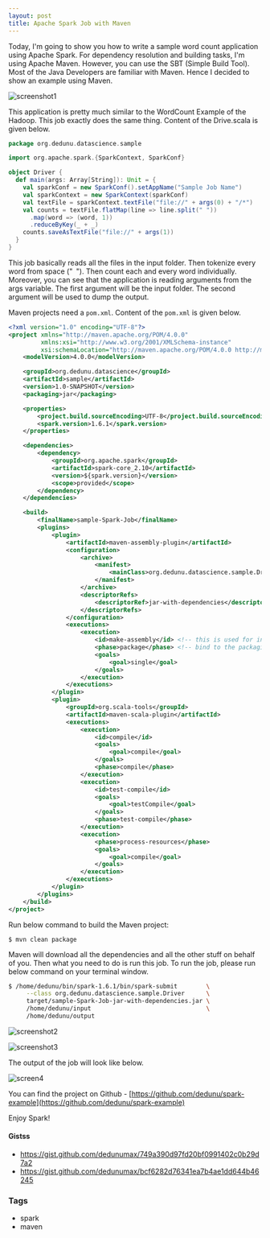 ```yaml
---
layout: post
title: Apache Spark Job with Maven
---
```


Today, I'm going to show you how to write a sample word count application using Apache Spark. For dependency resolution and building tasks, I'm using Apache Maven. However, you can use the SBT (Simple Build Tool). Most of the Java Developers are familiar with Maven. Hence I decided to show an example using Maven.

![screenshot1](https://2.bp.blogspot.com/-jgujxNN9trY/VzdeSKN0zZI/AAAAAAAAEpU/BawLrDYLdeUdM1lNybxr56vt4AgD_A7TACLcB/s1600/Screenshot%2Bfrom%2B2016-05-14%2B22-33-46.png)

This application is pretty much similar to the WordCount Example of the Hadoop. This job exactly does the same thing. Content of the Drive.scala is given below.

```scala
package org.dedunu.datascience.sample

import org.apache.spark.{SparkContext, SparkConf}

object Driver {
  def main(args: Array[String]): Unit = {
    val sparkConf = new SparkConf().setAppName("Sample Job Name")
    val sparkContext = new SparkContext(sparkConf)
    val textFile = sparkContext.textFile("file://" + args(0) + "/*")
    val counts = textFile.flatMap(line => line.split(" "))
      .map(word => (word, 1))
      .reduceByKey(_ + _)
    counts.saveAsTextFile("file://" + args(1))
  }
}
```

This job basically reads all the files in the input folder. Then tokenize every word from space ("` `"). Then count each and every word individually. Moreover, you can see that the application is reading arguments from the args variable. The first argument will be the input folder. The second argument will be used to dump the output.

Maven projects need a `pom.xml`. Content of the `pom.xml` is given below.

```xml
<?xml version="1.0" encoding="UTF-8"?>
<project xmlns="http://maven.apache.org/POM/4.0.0"
         xmlns:xsi="http://www.w3.org/2001/XMLSchema-instance"
         xsi:schemaLocation="http://maven.apache.org/POM/4.0.0 http://maven.apache.org/xsd/maven-4.0.0.xsd">
    <modelVersion>4.0.0</modelVersion>

    <groupId>org.dedunu.datascience</groupId>
    <artifactId>sample</artifactId>
    <version>1.0-SNAPSHOT</version>
    <packaging>jar</packaging>

    <properties>
        <project.build.sourceEncoding>UTF-8</project.build.sourceEncoding>
        <spark.version>1.6.1</spark.version>
    </properties>

    <dependencies>
        <dependency>
            <groupId>org.apache.spark</groupId>
            <artifactId>spark-core_2.10</artifactId>
            <version>${spark.version}</version>
            <scope>provided</scope>
        </dependency>
    </dependencies>

    <build>
        <finalName>sample-Spark-Job</finalName>
        <plugins>
            <plugin>
                <artifactId>maven-assembly-plugin</artifactId>
                <configuration>
                    <archive>
                        <manifest>
                            <mainClass>org.dedunu.datascience.sample.Driver</mainClass>
                        </manifest>
                    </archive>
                    <descriptorRefs>
                        <descriptorRef>jar-with-dependencies</descriptorRef>
                    </descriptorRefs>
                </configuration>
                <executions>
                    <execution>
                        <id>make-assembly</id> <!-- this is used for inheritance merges -->
                        <phase>package</phase> <!-- bind to the packaging phase -->
                        <goals>
                            <goal>single</goal>
                        </goals>
                    </execution>
                </executions>
            </plugin>
            <plugin>
                <groupId>org.scala-tools</groupId>
                <artifactId>maven-scala-plugin</artifactId>
                <executions>
                    <execution>
                        <id>compile</id>
                        <goals>
                            <goal>compile</goal>
                        </goals>
                        <phase>compile</phase>
                    </execution>
                    <execution>
                        <id>test-compile</id>
                        <goals>
                            <goal>testCompile</goal>
                        </goals>
                        <phase>test-compile</phase>
                    </execution>
                    <execution>
                        <phase>process-resources</phase>
                        <goals>
                            <goal>compile</goal>
                        </goals>
                    </execution>
                </executions>
            </plugin>
        </plugins>
    </build>
</project>
```

Run below command to build the Maven project:

```console
$ mvn clean package
```

Maven will download all the dependencies and all the other stuff on behalf of you. Then what you need to do is run this job. To run the job, please run below command on your terminal window.

```bash
$ /home/dedunu/bin/spark-1.6.1/bin/spark-submit        \
     --class org.dedunu.datascience.sample.Driver      \
     target/sample-Spark-Job-jar-with-dependencies.jar \
     /home/dedunu/input                                \
     /home/dedunu/output
```

![screenshot2](https://2.bp.blogspot.com/-eO9vk8dFGhs/VzdegIqnPvI/AAAAAAAAEpY/aB2fO2rJVMMGXN1sIn9x0AyB-kdbRi0jwCLcB/s1600/Screenshot%2Bfrom%2B2016-05-14%2B22-33-12.png)

![screenshot3](https://2.bp.blogspot.com/-pCM8s7VSVsg/VzdekrBIyFI/AAAAAAAAEpc/MeUD8-wqaFsdNRqFDFOKhnZNVv1r2t5BgCLcB/s1600/Screenshot%2Bfrom%2B2016-05-14%2B22-33-21.png)

The output of the job will look like below.

![screen4](https://4.bp.blogspot.com/-wXLzu0vhRoo/Vzde-1QNXaI/AAAAAAAAEpk/SIrowk_0DKs9_32UDShcxIPrAEifN2sLgCLcB/s1600/Screenshot%2Bfrom%2B2016-05-14%2B22-52-26.png)

You can find the project on Github - [https://github.com/dedunu/spark-example](https://github.com/dedunu/spark-example)

Enjoy Spark!

#### Gistss

- <https://gist.github.com/dedunumax/749a390d97fd20bf0991402c0b29d7a2>
- <https://gist.github.com/dedunumax/bcf6282d76341ea7b4ae1dd644b46245>

### Tags

- spark
- maven